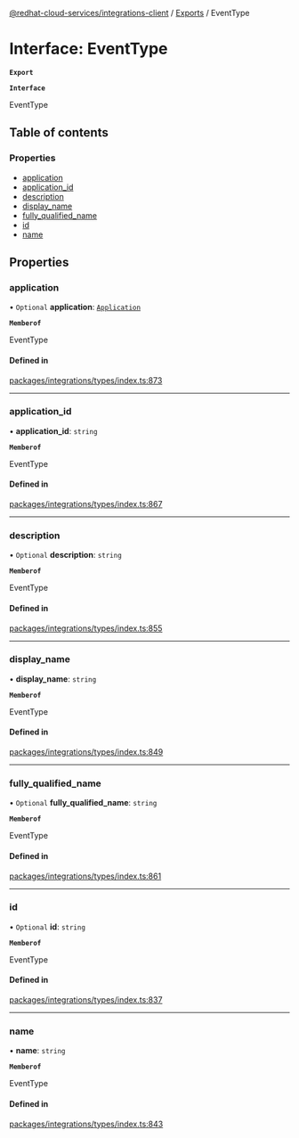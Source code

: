 [@redhat-cloud-services/integrations-client](../README.md) / [Exports](../modules.md) / EventType

# Interface: EventType

**`Export`**

**`Interface`**

EventType

## Table of contents

### Properties

- [application](EventType.md#application)
- [application\_id](EventType.md#application_id)
- [description](EventType.md#description)
- [display\_name](EventType.md#display_name)
- [fully\_qualified\_name](EventType.md#fully_qualified_name)
- [id](EventType.md#id)
- [name](EventType.md#name)

## Properties

### application

• `Optional` **application**: [`Application`](Application.md)

**`Memberof`**

EventType

#### Defined in

[packages/integrations/types/index.ts:873](https://github.com/RedHatInsights/javascript-clients/blob/master/packages/integrations/types/index.ts#L873)

___

### application\_id

• **application\_id**: `string`

**`Memberof`**

EventType

#### Defined in

[packages/integrations/types/index.ts:867](https://github.com/RedHatInsights/javascript-clients/blob/master/packages/integrations/types/index.ts#L867)

___

### description

• `Optional` **description**: `string`

**`Memberof`**

EventType

#### Defined in

[packages/integrations/types/index.ts:855](https://github.com/RedHatInsights/javascript-clients/blob/master/packages/integrations/types/index.ts#L855)

___

### display\_name

• **display\_name**: `string`

**`Memberof`**

EventType

#### Defined in

[packages/integrations/types/index.ts:849](https://github.com/RedHatInsights/javascript-clients/blob/master/packages/integrations/types/index.ts#L849)

___

### fully\_qualified\_name

• `Optional` **fully\_qualified\_name**: `string`

**`Memberof`**

EventType

#### Defined in

[packages/integrations/types/index.ts:861](https://github.com/RedHatInsights/javascript-clients/blob/master/packages/integrations/types/index.ts#L861)

___

### id

• `Optional` **id**: `string`

**`Memberof`**

EventType

#### Defined in

[packages/integrations/types/index.ts:837](https://github.com/RedHatInsights/javascript-clients/blob/master/packages/integrations/types/index.ts#L837)

___

### name

• **name**: `string`

**`Memberof`**

EventType

#### Defined in

[packages/integrations/types/index.ts:843](https://github.com/RedHatInsights/javascript-clients/blob/master/packages/integrations/types/index.ts#L843)

